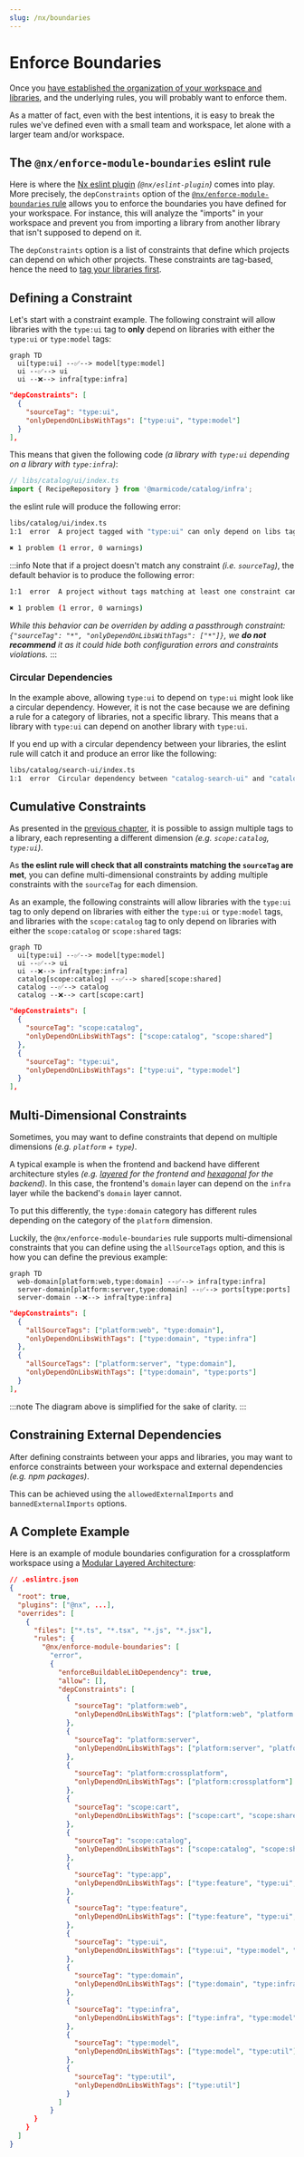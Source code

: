 ```yaml
---
slug: /nx/boundaries
---
```


# Enforce Boundaries

Once you [have established the organization of your workspace and libraries](./02-organize-libs.md), and the underlying rules, you will probably want to enforce them.

As a matter of fact, even with the best intentions, it is easy to break the rules we've defined even with a small team and workspace, let alone with a larger team and/or workspace.

## The `@nx/enforce-module-boundaries` eslint rule

Here is where the [Nx eslint plugin](https://nx.dev/nx-api/eslint-plugin) _(`@nx/eslint-plugin`)_ comes into play. More precisely, the `depConstraints` option of the [`@nx/enforce-module-boundaries` rule](https://nx.dev/nx-api/eslint-plugin/documents/enforce-module-boundaries) allows you to enforce the boundaries you have defined for your workspace. For instance, this will analyze the "imports" in your workspace and prevent you from importing a library from another library that isn't supposed to depend on it.

The `depConstraints` option is a list of constraints that define which projects can depend on which other projects. These constraints are tag-based, hence the need to [tag your libraries first](./02-organize-libs.md#tags-and-categories).

## Defining a Constraint

Let's start with a constraint example. The following constraint will allow libraries with the `type:ui` tag to **only** depend on libraries with either the `type:ui` or `type:model` tags:

```mermaid
graph TD
  ui[type:ui] --✅--> model[type:model]
  ui --✅--> ui
  ui --❌--> infra[type:infra]
```

```json
"depConstraints": [
  {
    "sourceTag": "type:ui",
    "onlyDependOnLibsWithTags": ["type:ui", "type:model"]
  }
],
```

This means that given the following code _(a library with `type:ui` depending on a library with `type:infra`)_:

```ts
// libs/catalog/ui/index.ts
import { RecipeRepository } from '@marmicode/catalog/infra';
```

the eslint rule will produce the following error:

```sh
libs/catalog/ui/index.ts
1:1  error  A project tagged with "type:ui" can only depend on libs tagged with "type:ui", "type:model"  @nx/enforce-module-boundaries

✖ 1 problem (1 error, 0 warnings)
```

:::info
Note that if a project doesn't match any constraint _(i.e. `sourceTag`)_, the default behavior is to produce the following error:

```sh
1:1  error  A project without tags matching at least one constraint cannot depend on any libraries  @nx/enforce-module-boundaries

✖ 1 problem (1 error, 0 warnings)
```

_While this behavior can be overriden by adding a passthrough constraint: `{"sourceTag": "*", "onlyDependOnLibsWithTags": ["*"]}`, we **do not recommend** it as it could hide both configuration errors and constraints violations._
:::

### Circular Dependencies

In the example above, allowing `type:ui` to depend on `type:ui` might look like a circular dependency. However, it is not the case because we are defining a rule for a category of libraries, not a specific library. This means that a library with `type:ui` can depend on another library with `type:ui`.

If you end up with a circular dependency between your libraries, the eslint rule will catch it and produce an error like the following:

```sh
libs/catalog/search-ui/index.ts
1:1  error  Circular dependency between "catalog-search-ui" and "catalog-recipe-ui" detected: catalog-search-ui -> catalog-recipe-ui -> catalog-search-ui
```

## Cumulative Constraints

As presented in the [previous chapter](./02-organize-libs.md#tags-and-categories), it is possible to assign multiple tags to a library, each representing a different dimension _(e.g. `scope:catalog`, `type:ui`)_.

As **the eslint rule will check that all constraints matching the `sourceTag` are met**, you can define multi-dimensional constraints by adding multiple constraints with the `sourceTag` for each dimension.

As an example, the following constraints will allow libraries with the `type:ui` tag to only depend on libraries with either the `type:ui` or `type:model` tags, and libraries with the `scope:catalog` tag to only depend on libraries with either the `scope:catalog` or `scope:shared` tags:

```mermaid
graph TD
  ui[type:ui] --✅--> model[type:model]
  ui --✅--> ui
  ui --❌--> infra[type:infra]
  catalog[scope:catalog] --✅--> shared[scope:shared]
  catalog --✅--> catalog
  catalog --❌--> cart[scope:cart]
```

```json
"depConstraints": [
  {
    "sourceTag": "scope:catalog",
    "onlyDependOnLibsWithTags": ["scope:catalog", "scope:shared"]
  },
  {
    "sourceTag": "type:ui",
    "onlyDependOnLibsWithTags": ["type:ui", "type:model"]
  }
],
```

## Multi-Dimensional Constraints

Sometimes, you may want to define constraints that depend on multiple dimensions _(e.g. `platform` + `type`)_.

A typical example is when the frontend and backend have different architecture styles _(e.g. [layered](./02-organize-libs.md#modular-layered-architecture) for the frontend and [hexagonal](./02-organize-libs.md#hexagonal-inspired-architecture) for the backend)_. In this case, the frontend's `domain` layer can depend on the `infra` layer while the backend's `domain` layer cannot.

To put this differently, the `type:domain` category has different rules depending on the category of the `platform` dimension.

Luckily, the `@nx/enforce-module-boundaries` rule supports multi-dimensional constraints that you can define using the `allSourceTags` option, and this is how you can define the previous example:

```mermaid
graph TD
  web-domain[platform:web,type:domain] --✅--> infra[type:infra]
  server-domain[platform:server,type:domain] --✅--> ports[type:ports]
  server-domain --❌--> infra[type:infra]
```

```json
"depConstraints": [
  {
    "allSourceTags": ["platform:web", "type:domain"],
    "onlyDependOnLibsWithTags": ["type:domain", "type:infra"]
  },
  {
    "allSourceTags": ["platform:server", "type:domain"],
    "onlyDependOnLibsWithTags": ["type:domain", "type:ports"]
  }
],
```

:::note
The diagram above is simplified for the sake of clarity.
:::

## Constraining External Dependencies

After defining constraints between your apps and libraries, you may want to enforce constraints between your workspace and external dependencies _(e.g. npm packages)_.

This can be achieved using the `allowedExternalImports` and `bannedExternalImports` options.

## A Complete Example

Here is an example of module boundaries configuration for a crossplatform workspace using a [Modular Layered Architecture](./02-organize-libs.md#modular-layered-architecture):

```json
// .eslintrc.json
{
  "root": true,
  "plugins": ["@nx", ...],
  "overrides": [
    {
      "files": ["*.ts", "*.tsx", "*.js", "*.jsx"],
      "rules": {
        "@nx/enforce-module-boundaries": [
          "error",
          {
            "enforceBuildableLibDependency": true,
            "allow": [],
            "depConstraints": [
              {
                "sourceTag": "platform:web",
                "onlyDependOnLibsWithTags": ["platform:web", "platform:crossplatform"]
              },
              {
                "sourceTag": "platform:server",
                "onlyDependOnLibsWithTags": ["platform:server", "platform:crossplatform"]
              },
              {
                "sourceTag": "platform:crossplatform",
                "onlyDependOnLibsWithTags": ["platform:crossplatform"]
              },
              {
                "sourceTag": "scope:cart",
                "onlyDependOnLibsWithTags": ["scope:cart", "scope:shared"]
              },
              {
                "sourceTag": "scope:catalog",
                "onlyDependOnLibsWithTags": ["scope:catalog", "scope:shared"]
              },
              {
                "sourceTag": "type:app",
                "onlyDependOnLibsWithTags": ["type:feature", "type:ui", "type:domain", "type:infra", "type:model", "type:util"]
              },
              {
                "sourceTag": "type:feature",
                "onlyDependOnLibsWithTags": ["type:feature", "type:ui", "type:domain", "type:infra", "type:model", "type:util"]
              },
              {
                "sourceTag": "type:ui",
                "onlyDependOnLibsWithTags": ["type:ui", "type:model", "type:util"]
              },
              {
                "sourceTag": "type:domain",
                "onlyDependOnLibsWithTags": ["type:domain", "type:infra", "type:model", "type:util"]
              },
              {
                "sourceTag": "type:infra",
                "onlyDependOnLibsWithTags": ["type:infra", "type:model", "type:util"]
              },
              {
                "sourceTag": "type:model",
                "onlyDependOnLibsWithTags": ["type:model", "type:util"]
              },
              {
                "sourceTag": "type:util",
                "onlyDependOnLibsWithTags": ["type:util"]
              }
            ]
          }
      }
    }
  ]
}
```
